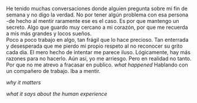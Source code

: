 
He tenido muchas conversaciones donde alguien pregunta sobre mi fin de semana y no digo la verdad. No por tener algún problema con esa persona -de hecho al mentir raramente ese es el caso. Es por que mantengo un secreto. Algo que guardo muy cercano a mi corazón, por que me recuerda a mis más grandes y locos sueños.  
Poco a poco trabajo en algo, tan frágil que lo hace precioso. Tan enterrada y desesperada que me pierdo mi propio respeto al no reconocer su grito cada dia. 
El mero hecho de intentar me parece iluso. Lógicamente, hay más razones para no hacerlo. Aún así, yo me arriesgo. 
Pero en realidad no tanto. Por que no me atrevo a fracasar en publico.
*what happened*
Hablando con un compañero de trabajo. Iba a mentir. 

*why it matters*



*what it says about the human experience*



